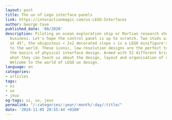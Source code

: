 ```yaml
---
layout: post
title: The ux of Lego interface panels
link: https://interactionmagic.com/ux-LEGO-Interfaces
author: George Cave
published_date: '08/2020'
description: Piloting an ocean exploration ship or Martian research shuttle is serious
  business. Let's hope the control panel is up to scratch. Two studs wide and angled
  at 45°, the ubiquitous « 2x2 decorated slope » is a LEGO minifigure's interface
  to the world. These iconic, low-resolution designs are the perfect tool to learn
  the basics of physical interface design. Armed with 52 different bricks, let's see
  what they can teach us about the design, layout and organisation of complex interfaces.
  Welcome to the world of LEGO ux design.
language: en
categories:
- articles
tags:
- ui
- ux
- jeux
og-tags: ui, ux, jeux
permalink: "/:categories/:year/:month/:day/:title/"
date: '2024-11-05 20:55:44 +0100'
---
```

